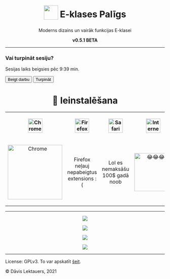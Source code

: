 <h1 align="center">
	<sub>
		<img src="https://github.com/d-avis/e-klases-paligs/raw/master/assets/icon-bg.png" height="45" width="45">
	</sub>
	E-klases Palīgs
</h1>
<p align="center">
	Moderns dizains un vairāk funkcijas E-klasei
</p>
<p align="center">
	<b>v0.5.1 BETA</b>
</p>

***
<div data-v-10a87703="" class="ConfirmationPrompt"><h3 data-v-10a87703="" class="ConfirmationPrompt__Title">Vai turpināt sesiju?</h3> <p data-v-10a87703="" class="ConfirmationPrompt__Text">Sesijas laiks beigsies pēc 9:39 min.</p> <div data-v-10a87703="" class="ConfirmationPrompt__Buttons"><button data-v-10a87703="" type="button" class="ButtonDefault ButtonDefault--small ButtonDefault--transparent ConfirmationPrompt__Button">Beigt darbu</button> <button data-v-10a87703="" type="button" class="ButtonDefault ButtonDefault--small ButtonDefault--transparent ConfirmationPrompt__Button">Turpināt</button></div></div>
<h1 align="center">
	🎉 Ieinstalēšana
</h1>
<p align="center">
	<table align="center">
		<tr>
			<th>
				<p align="center">
					<img alt="Chrome" src="https://upload.wikimedia.org/wikipedia/commons/a/a5/Google_Chrome_icon_%28September_2014%29.svg" width="45" />
				</p>
			</th>
			<th>
				<p align="center">
					<img alt="Firefox" src="https://upload.wikimedia.org/wikipedia/commons/a/a0/Firefox_logo%2C_2019.svg" width="45" />
				</p>
			</th>
			<th>
				<p align="center">
					<img alt="Safari" src="https://upload.wikimedia.org/wikipedia/en/7/71/Safari_14_icon.png" width="45" />
				</p>
			</th>
			<th>
				<p align="center">
					<img alt="Internet Explorer" src="https://upload.wikimedia.org/wikipedia/commons/thumb/1/18/Internet_Explorer_10%2B11_logo.svg/1200px-Internet_Explorer_10%2B11_logo.svg.png" width="45" />
				</p>
			</th>
		</tr>
		<tr>
			<td>
				<p align="center">
					<a href="https://chrome.google.com/webstore/detail/e-klases-palīgs-beta/hplegnbabhacjjchnbdcdccchnepmcde">
						<img alt="Chrome" src="https://storage.googleapis.com/web-dev-uploads/image/WlD8wC6g8khYWPJUsQceQkhXSlv1/HRs9MPufa1J1h5glNhut.png" width="172" />
					</a>
				</p>
			</td>
			<td>
				<p align="center">
					Firefox neļauj nepabeigtus extensions :(
				</p>
			</td>
			<td>
				<p align="center">
					Lol es nemaksāšu 100$ gadā noob
				</p>
			</td>
			<td>
				<p align="center">
					<img alt="😂😂😂" src="https://raw.githubusercontent.com/d-avis/e-klases-paligs/master/assets/readme/laughing.png" width="120">
				</p>
			</td>
		</tr>
	</table>
</p>

***

<p align="center">
	<img src="https://github.com/d-avis/e-klases-paligs/raw/master/assets/screenshot-0.png" />
</p>
<p align="center">
	<img src="https://github.com/d-avis/e-klases-paligs/raw/master/assets/screenshot-1.png"/>
</p>
<p align="center">
	<img src="https://github.com/d-avis/e-klases-paligs/raw/master/assets/screenshot-2.png" />
</p>
<p align="center">
	<img src="https://github.com/d-avis/e-klases-paligs/raw/master/assets/screenshot-3.png" />
</p>

***

License: GPLv3. To var apskatīt [šeit](https://github.com/d-avis/e-klases-paligs/tree/master/LICENSE).

© Dāvis Lektauers, 2021